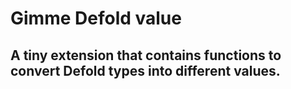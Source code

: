 # Gimme Defold value

A tiny extension that contains functions to convert Defold types into different values.
---